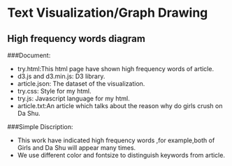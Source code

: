 Text Visualization/Graph Drawing
====================================
High frequency words diagram
------------------------------

###Document:

+ try.html:This html page have shown high frequency words of article.
+ d3.js and d3.min.js: D3 library.
+ article.json: The dataset of the visualization.
+ try.css: Style for my html.
+ try.js: Javascript language for my html.
+ article.txt:An article which talks about the reason why do girls crush on Da Shu.


###Simple Discription:
+ This work have indicated high frequency words ,for example,both of Girls and Da Shu will appear many times.
+ We use different color and fontsize to distinguish keywords from article.